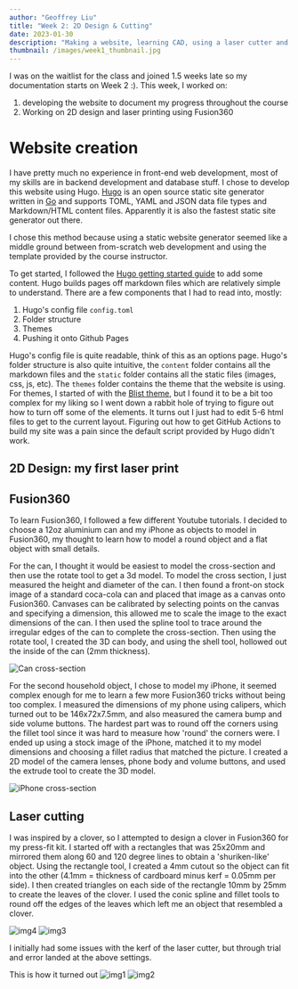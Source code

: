 ```yaml
---
author: "Geoffrey Liu"
title: "Week 2: 2D Design & Cutting"
date: 2023-01-30
description: "Making a website, learning CAD, using a laser cutter and vinyl printer"
thumbnail: /images/week1_thumbnail.jpg
---
```


I was on the waitlist for the class and joined 1.5 weeks late so my documentation starts on Week 2 :). This week, I worked on:

1. developing the website to document my progress throughout the course
2. Working on 2D design and laser printing using Fusion360

# Website creation

I have pretty much no experience in front-end web development, most of my skills are in backend development and database stuff. I chose to develop this website using Hugo. [Hugo](https://gohugo.io) is an open source static site generator written in [Go](https://go.dev) and supports TOML, YAML and JSON data file types and Markdown/HTML content files. Apparently it is also the fastest static site generator out there.

I chose this method because using a static website generator seemed like a middle ground between from-scratch web development and using the template provided by the course instructor.

To get started, I followed the [Hugo getting started guide](https://gohugo.io/getting-started/quick-start/) to add some content. Hugo builds pages off markdown files which are relatively simple to understand. There are a few components that I had to read into, mostly:

1. Hugo's config file `config.toml`
2. Folder structure
3. Themes
4. Pushing it onto Github Pages

Hugo's config file is quite readable, think of this as an options page. Hugo's folder structure is also quite intuitive, the `content` folder contains all the markdown files and the `static` folder contains all the static files (images, css, js, etc). The `themes` folder contains the theme that the website is using. For themes, I started of with the [Blist theme](https://github.com/apvarun/blist-hugo-theme), but I found it to be a bit too complex for my liking so I went down a rabbit hole of trying to figure out how to turn off some of the elements. It turns out I just had to edit 5-6 html files to get to the current layout. Figuring out how to get GitHub Actions to build my site was a pain since the default script provided by Hugo didn't work.
## 2D Design: my first laser print

<!-- 
![Sewing Machine](../images/sew.png) -->
## Fusion360

To learn Fusion360, I followed a few different Youtube tutorials. I decided to choose a 12oz aluminium can and my iPhone as objects to model in Fusion360, my thought to learn how to model a round object and a flat object with small details. 

For the can, I thought it would be easiest to model the cross-section and then use the rotate tool to get a 3d model. To model the cross section, I just measured the height and diameter of the can. I then found a front-on stock image of a standard coca-cola can and placed that image as a canvas onto Fusion360. Canvases can be calibrated by selecting points on the canvas and specifying a dimension, this allowed me to scale the image to the exact dimensions of the can. I then used the spline tool to trace around the irregular edges of the can to complete the cross-section. Then using the rotate tool, I created the 3D can body, and using the shell tool, hollowed out the inside of the can (2mm thickness).

![Can cross-section](/content/blog/images/w2_1.png)

For the second household object, I chose to model my iPhone, it seemed complex enough for me to learn a few more Fusion360 tricks without being too complex. I measured the dimensions of my phone using calipers, which turned out to be 146x72x7.5mm, and also measured the camera bump and side volume buttons. The hardest part was to round off the corners using the fillet tool since it was hard to measure how 'round' the corners were. I ended up using a stock image of the iPhone, matched it to my model dimensions and choosing a fillet radius that matched the picture. I created a 2D model of the camera lenses, phone body and volume buttons, and used the extrude tool to create the 3D model.

![iPhone cross-section](/content/blog/images/w2_2.png)

## Laser cutting

I was inspired by a clover, so I attempted to design a clover in Fusion360 for my press-fit kit. I started off with a rectangles that was 25x20mm and mirrored them along 60 and 120 degree lines to obtain a 'shuriken-like' object. Using the rectangle tool, I created a 4mm cutout so the object can fit into the other (4.1mm = thickness of cardboard minus kerf = 0.05mm per side). I then created triangles on each side of the rectangle 10mm by 25mm to create the leaves of the clover. I used the conic spline and fillet tools to round off the edges of the leaves which left me an object that resembled a clover.

![img4](/content/blog/images/w2_5.png)
![img3](/content/blog/images/w2_6.png)

I initially had some issues with the kerf of the laser cutter, but through trial and error landed at the above settings. 

This is how it turned out 
![img1](/content/blog/images/w2_3.jpeg)
![img2](/content/blog/images/w2_4.jpeg)

